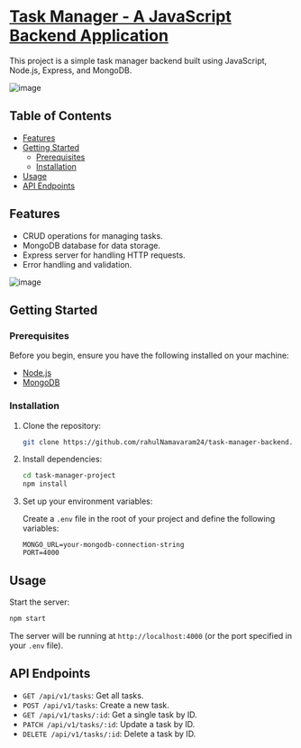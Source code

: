 # [Task Manager - A JavaScript Backend Application](https://task-manager-2m23.onrender.com)

This project is a simple task manager backend built using JavaScript, Node.js, Express, and MongoDB.

![image](https://github.com/rahulNamavaram24/task-manager-project/assets/63719351/34077aca-f000-40d3-825d-b57dcae89ae7)


## Table of Contents

- [Features](#features)
- [Getting Started](#getting-started)
  - [Prerequisites](#prerequisites)
  - [Installation](#installation)
- [Usage](#usage)
- [API Endpoints](#api-endpoints)
## Features

- CRUD operations for managing tasks.
- MongoDB database for data storage.
- Express server for handling HTTP requests.
- Error handling and validation.

![image](https://github.com/rahulNamavaram24/task-manager-project/assets/63719351/75e0a16c-4970-450b-8b6a-6510f42648b6)


## Getting Started

### Prerequisites

Before you begin, ensure you have the following installed on your machine:

- [Node.js](https://nodejs.org/)
- [MongoDB](https://www.mongodb.com/try/download/community)

### Installation

1. Clone the repository:

   ```bash
   git clone https://github.com/rahulNamavaram24/task-manager-backend.git
   ```

2. Install dependencies:

   ```bash
   cd task-manager-project
   npm install
   ```

3. Set up your environment variables:

   Create a `.env` file in the root of your project and define the following variables:

   ```env
   MONGO_URL=your-mongodb-connection-string
   PORT=4000
   ```

## Usage

Start the server:

```bash
npm start
```

The server will be running at `http://localhost:4000` (or the port specified in your `.env` file).

## API Endpoints

- `GET /api/v1/tasks`: Get all tasks.
- `POST /api/v1/tasks`: Create a new task.
- `GET /api/v1/tasks/:id`: Get a single task by ID.
- `PATCH /api/v1/tasks/:id`: Update a task by ID.
- `DELETE /api/v1/tasks/:id`: Delete a task by ID.
